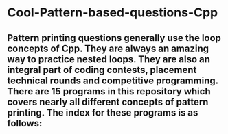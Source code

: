 # Cool-Pattern-based-questions-Cpp
Pattern printing questions generally use the loop concepts of Cpp. They are always an amazing way to practice nested loops. They are also an integral part of coding contests, placement technical rounds and competitive programming.
There are 15 programs in this repository which covers nearly all different concepts of pattern printing.
The index for these programs is as follows:
- 
